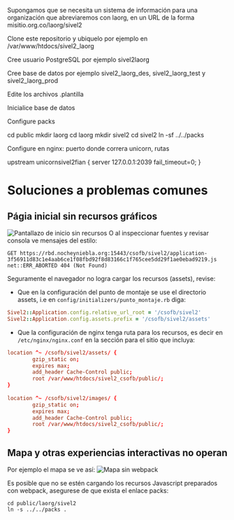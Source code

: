Supongamos que se necesita un sistema de información para una organización que abreviaremos con laorg, en un URL de la forma misitio.org.co/laorg/sivel2

Clone este repositorio y ubiquelo por ejemplo en /var/www/htdocs/sivel2_laorg

Cree usuario PostgreSQL por ejemplo sivel2laorg

Cree base de datos por ejemplo sivel2_laorg_des, sivel2_laorg_test y sivel2_laorg_prod

Edite los archivos .plantilla

Inicialice base de datos

Configure packs

cd public
mkdir laorg
cd laorg
mkdir sivel2
cd sivel2
ln -sf ../../packs

Configure en nginx: puerto donde correra unicorn, rutas

upstream unicornsivel2fian {
  server 127.0.0.1:2039 fail_timeout=0;
}


# Soluciones a problemas comunes

## Págia inicial sin recursos gráficos

![Pantallazo de inicio sin recursos](https://github.com/pasosdeJesus/sivel2/raw/master/doc/imagenes/inicio-sin-assets.png)
O al inspeccionar fuentes y revisar consola ve mensajes del estilo:
```
GET https://rbd.nocheyniebla.org:15443/csofb/sivel2/application-3f56911d83c1e4aab6ce1f08fbd92f8d83166c1f765cee5dd29f1ae0ebad9219.js net::ERR_ABORTED 404 (Not Found)
```

Seguramente el navegador no logra cargar los recursos (assets), revise:
* Que en la configuración del punto de montaje se use el directorio assets, i.e en `config/initializers/punto_montaje.rb` diga:
```ruby                                                                              
Sivel2::Application.config.relative_url_root = '/csofb/sivel2'
Sivel2::Application.config.assets.prefix = '/csofb/sivel2/assets'
```
* Que la configuración de nginx tenga ruta para los recursos, es decir en `/etc/nginx/nginx.conf` en la sección para el sitio que incluya:
```nginx.conf
location ^~ /csofb/sivel2/assets/ { 
        gzip_static on;                                                  
        expires max;
        add_header Cache-Control public;
        root /var/www/htdocs/sivel2_csofb/public/;
}
        
location ^~ /csofb/sivel2/images/ {  
        gzip_static on; 
        expires max;
        add_header Cache-Control public;
        root /var/www/htdocs/sivel2_csofb/public/;  
}
```

## Mapa y otras experiencias interactivas no operan

Por ejemplo el mapa se ve así:
![Mapa sin webpack](https://github.com/pasosdeJesus/sivel2/raw/master/doc/imagenes/sivel2-sin-js-webpack.png)

Es posible que no se estén cargando los recursos Javascript preparados con webpack, asegurese de que exista el enlace packs:
```
cd public/laorg/sivel2
ln -s ../../packs .
```
